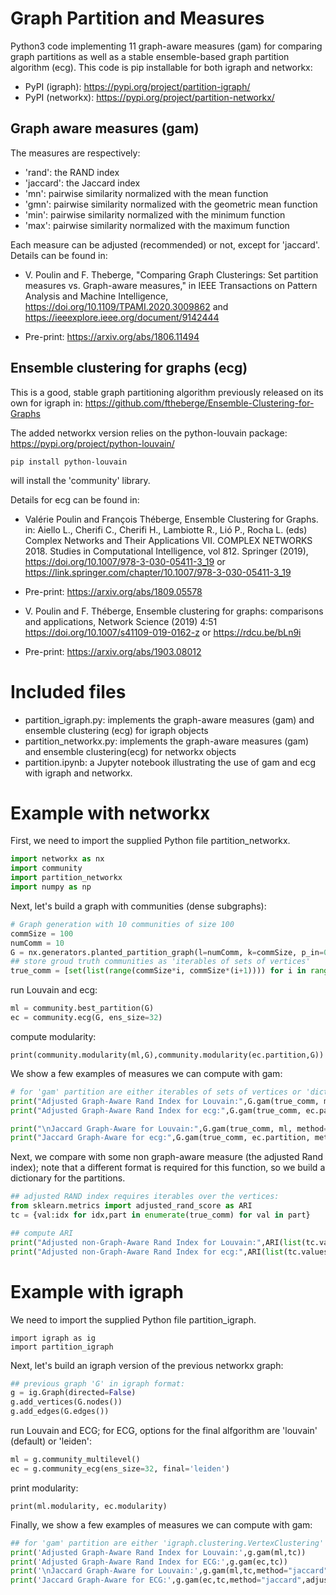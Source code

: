 # Graph Partition and Measures

Python3 code implementing 11 graph-aware measures (gam) for comparing graph partitions as well as a stable ensemble-based graph partition algorithm (ecg).
This code is pip installable for both igraph and networkx:

* PyPI (igraph): https://pypi.org/project/partition-igraph/
* PyPI (networkx): https://pypi.org/project/partition-networkx/

## Graph aware measures (gam)

The measures are respectively:
* 'rand': the RAND index
* 'jaccard': the Jaccard index
* 'mn': pairwise similarity normalized with the mean function
* 'gmn': pairwise similarity normalized with the geometric mean function
* 'min': pairwise similarity normalized with the minimum function
* 'max': pairwise similarity normalized with the maximum function

Each measure can be adjusted (recommended) or not, except for 'jaccard'.
Details can be found in: 

* V. Poulin and F. Theberge, "Comparing Graph Clusterings: Set partition measures vs. Graph-aware measures," in IEEE Transactions on Pattern Analysis and Machine Intelligence, https://doi.org/10.1109/TPAMI.2020.3009862 and https://ieeexplore.ieee.org/document/9142444

* Pre-print: https://arxiv.org/abs/1806.11494

## Ensemble clustering for graphs (ecg)

This is a good, stable graph partitioning algorithm previously released on its own for igraph in:
https://github.com/ftheberge/Ensemble-Clustering-for-Graphs

The added networkx version relies on the python-louvain package: https://pypi.org/project/python-louvain/

```
pip install python-louvain
```

will install the 'community' library.

Details for ecg can be found in: 

* Valérie Poulin and François Théberge, Ensemble Clustering for Graphs. in: Aiello L., Cherifi C., Cherifi H., Lambiotte R., Lió P., Rocha L. (eds) Complex Networks and Their Applications VII. COMPLEX NETWORKS 2018. Studies in Computational Intelligence, vol 812. Springer (2019), https://doi.org/10.1007/978-3-030-05411-3_19 or https://link.springer.com/chapter/10.1007/978-3-030-05411-3_19 

* Pre-print: https://arxiv.org/abs/1809.05578

* V. Poulin and F. Théberge, Ensemble clustering for graphs: comparisons and applications, Network Science (2019) 4:51 https://doi.org/10.1007/s41109-019-0162-z or https://rdcu.be/bLn9i

* Pre-print: https://arxiv.org/abs/1903.08012

# Included files

* partition_igraph.py: implements the graph-aware measures (gam) and ensemble clustering (ecg) for igraph objects
* partition_networkx.py: implements the graph-aware measures (gam) and ensemble clustering(ecg) for networkx objects
* partition.ipynb: a Jupyter notebook illustrating the use of gam and ecg with igraph and networkx.

# Example with networkx

First, we need to import the supplied Python file partition_networkx.

```python
import networkx as nx
import community
import partition_networkx
import numpy as np
```

Next, let's build a graph with communities (dense subgraphs):

```python
# Graph generation with 10 communities of size 100
commSize = 100
numComm = 10
G = nx.generators.planted_partition_graph(l=numComm, k=commSize, p_in=0.1, p_out=0.02)
## store groud truth communities as 'iterables of sets of vertices'
true_comm = [set(list(range(commSize*i, commSize*(i+1)))) for i in range(numComm)]
```

run Louvain and ecg:

```python
ml = community.best_partition(G)
ec = community.ecg(G, ens_size=32)
```

compute modularity:

```
print(community.modularity(ml,G),community.modularity(ec.partition,G))
```

We show a few examples of measures we can compute with gam:

```python
# for 'gam' partition are either iterables of sets of vertices or 'dict'
print("Adjusted Graph-Aware Rand Index for Louvain:",G.gam(true_comm, ml))
print("Adjusted Graph-Aware Rand Index for ecg:",G.gam(true_comm, ec.partition))

print("\nJaccard Graph-Aware for Louvain:",G.gam(true_comm, ml, method="jaccard",adjusted=False))
print("Jaccard Graph-Aware for ecg:",G.gam(true_comm, ec.partition, method="jaccard",adjusted=False))
```

Next, we compare with some non graph-aware measure (the adjusted Rand index); note that a different format is required for this function, so we build a dictionary for the partitions.

```python
## adjusted RAND index requires iterables over the vertices:
from sklearn.metrics import adjusted_rand_score as ARI
tc = {val:idx for idx,part in enumerate(true_comm) for val in part}

## compute ARI
print("Adjusted non-Graph-Aware Rand Index for Louvain:",ARI(list(tc.values()), list(ml.values())))
print("Adjusted non-Graph-Aware Rand Index for ecg:",ARI(list(tc.values()), list(ec.partition.values())))
```

# Example with igraph

We need to import the supplied Python file partition_igraph.

```pyhon
import igraph as ig
import partition_igraph
```

Next, let's build an igraph version of the previous networkx graph:

```python
## previous graph 'G' in igraph format:
g = ig.Graph(directed=False)
g.add_vertices(G.nodes())
g.add_edges(G.edges())
```

run Louvain and ECG; for ECG, options for the final alfgorithm are 'louvain' (default) or 'leiden':

```python
ml = g.community_multilevel()
ec = g.community_ecg(ens_size=32, final='leiden')
```

print modularity:

```
print(ml.modularity, ec.modularity)
```

Finally, we show a few examples of measures we can compute with gam:

```python
## for 'gam' partition are either 'igraph.clustering.VertexClustering' or 'dict'
print('Adjusted Graph-Aware Rand Index for Louvain:',g.gam(ml,tc))
print('Adjusted Graph-Aware Rand Index for ECG:',g.gam(ec,tc))
print('\nJaccard Graph-Aware for Louvain:',g.gam(ml,tc,method="jaccard",adjusted=False))
print('Jaccard Graph-Aware for ECG:',g.gam(ec,tc,method="jaccard",adjusted=False))
```

